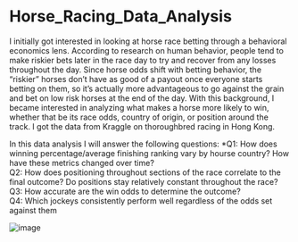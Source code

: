# Horse_Racing_Data_Analysis

I initially got interested in looking at horse race betting through a behavioral economics lens. According to research on human behavior, people tend to make riskier bets later in the race day to try and recover from any losses throughout the day. Since horse odds shift with betting behavior, the “riskier” horses don’t have as good of a payout once everyone starts betting on them, so it’s actually more advantageous to go against the grain and bet on low risk horses at the end of the day. With this background, I became interested in analyzing what makes a horse more likely to win, whether that be its race odds, country of origin, or position around the track. I got the data from Kraggle on thoroughbred racing in Hong Kong.

In this data analysis I will answer the following questions:
*Q1: How does winning percentage/average finishing ranking vary by hourse country? How have these metrics changed over time?  
Q2: How does positioning throughout sections of the race correlate to the final outcome? Do positions stay relatively constant throughout the race?  
Q3: How accurate are the win odds to determine the outcome?  
Q4: Which jockeys consistently perform well regardless of the odds set against them
    

![image](https://github.com/wjfredliu/Horse_Racing_Data_Analysis/assets/157066846/25cf57e4-6d70-4994-afc3-88756a40f03e)


